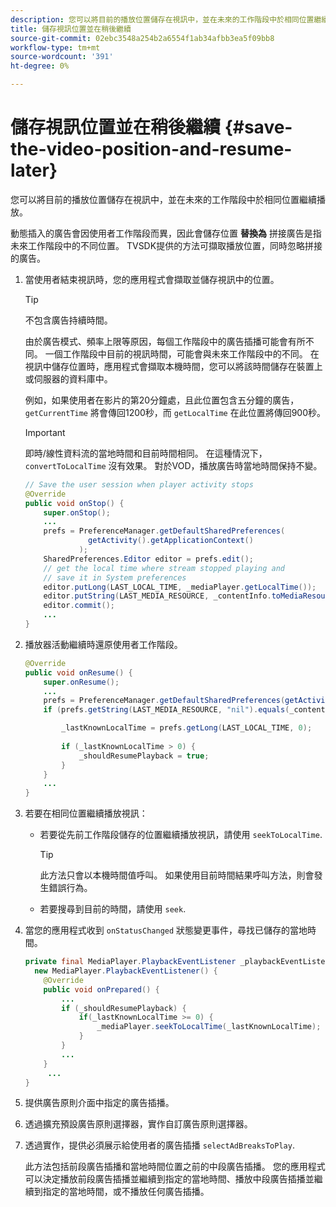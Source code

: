 ```yaml
---
description: 您可以將目前的播放位置儲存在視訊中，並在未來的工作階段中於相同位置繼續播放。
title: 儲存視訊位置並在稍後繼續
source-git-commit: 02ebc3548a254b2a6554f1ab34afbb3ea5f09bb8
workflow-type: tm+mt
source-wordcount: '391'
ht-degree: 0%

---
```


# 儲存視訊位置並在稍後繼續 {#save-the-video-position-and-resume-later}

您可以將目前的播放位置儲存在視訊中，並在未來的工作階段中於相同位置繼續播放。

動態插入的廣告會因使用者工作階段而異，因此會儲存位置 **替換為** 拼接廣告是指未來工作階段中的不同位置。 TVSDK提供的方法可擷取播放位置，同時忽略拼接的廣告。

1. 當使用者結束視訊時，您的應用程式會擷取並儲存視訊中的位置。

   >[!TIP]
   >
   >不包含廣告持續時間。

   由於廣告模式、頻率上限等原因，每個工作階段中的廣告插播可能會有所不同。 一個工作階段中目前的視訊時間，可能會與未來工作階段中的不同。 在視訊中儲存位置時，應用程式會擷取本機時間，您可以將該時間儲存在裝置上或伺服器的資料庫中。

   例如，如果使用者在影片的第20分鐘處，且此位置包含五分鐘的廣告， `getCurrentTime` 將會傳回1200秒，而 `getLocalTime` 在此位置將傳回900秒。

   >[!IMPORTANT]
   >
   >即時/線性資料流的當地時間和目前時間相同。 在這種情況下， `convertToLocalTime` 沒有效果。 對於VOD，播放廣告時當地時間保持不變。

   ```java
   // Save the user session when player activity stops 
   @Override 
   public void onStop() { 
       super.onStop(); 
       ... 
       prefs = PreferenceManager.getDefaultSharedPreferences( 
                 getActivity().getApplicationContext() 
               ); 
       SharedPreferences.Editor editor = prefs.edit(); 
       // get the local time where stream stopped playing and  
       // save it in System preferences 
       editor.putLong(LAST_LOCAL_TIME, _mediaPlayer.getLocalTime());  
       editor.putString(LAST_MEDIA_RESOURCE, _contentInfo.toMediaResource().getUrl()); 
       editor.commit(); 
       ... 
   } 
   ```

1. 播放器活動繼續時還原使用者工作階段。

   ```java
   @Override 
   public void onResume() { 
       super.onResume(); 
       ... 
       prefs = PreferenceManager.getDefaultSharedPreferences(getActivity().getApplicationContext()); 
       if (prefs.getString(LAST_MEDIA_RESOURCE, "nil").equals(_contentInfo.toMediaResource().getUrl())) { 
   
           _lastKnownLocalTime = prefs.getLong(LAST_LOCAL_TIME, 0);    // get the last local time saved  
                                                                       // in system preferences 
           if (_lastKnownLocalTime > 0) { 
               _shouldResumePlayback = true; 
           } 
       } 
       ... 
   } 
   ```

1. 若要在相同位置繼續播放視訊：

   * 若要從先前工作階段儲存的位置繼續播放視訊，請使用 `seekToLocalTime`.

     >[!TIP]
     >
     >此方法只會以本機時間值呼叫。 如果使用目前時間結果呼叫方法，則會發生錯誤行為。

   * 若要搜尋到目前的時間，請使用 `seek`.

1. 當您的應用程式收到 `onStatusChanged` 狀態變更事件，尋找已儲存的當地時間。

   ```java
   private final MediaPlayer.PlaybackEventListener _playbackEventListener =  
     new MediaPlayer.PlaybackEventListener() { 
       @Override 
       public void onPrepared() { 
           ... 
           if (_shouldResumePlayback) { 
               if(_lastKnownLocalTime >= 0) { 
                   _mediaPlayer.seekToLocalTime(_lastKnownLocalTime); 
               } 
           } 
           ... 
       } 
        ... 
   } 
   ```

1. 提供廣告原則介面中指定的廣告插播。
1. 透過擴充預設廣告原則選擇器，實作自訂廣告原則選擇器。
1. 透過實作，提供必須展示給使用者的廣告插播 `selectAdBreaksToPlay`.

   此方法包括前段廣告插播和當地時間位置之前的中段廣告插播。 您的應用程式可以決定播放前段廣告插播並繼續到指定的當地時間、播放中段廣告插播並繼續到指定的當地時間，或不播放任何廣告插播。
